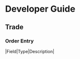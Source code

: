 # Developer Guide


## Trade

### Order Entry
|Field|Type|Description|

<!--stackedit_data:
eyJoaXN0b3J5IjpbLTg1NjEzNDE2OF19
-->